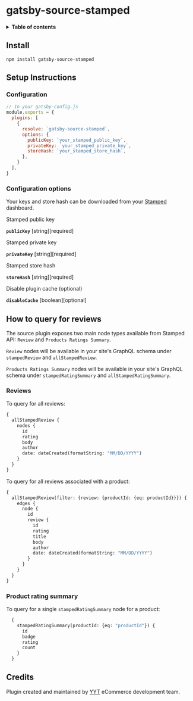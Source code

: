 # gatsby-source-stamped

<details>
<summary><strong>Table of contents</strong></summary>

- [gatsby-source-stamped](#gatsby-source-stamped)
  - [Install](#install)
  - [Setup Instructions](#setup-instructions)
    - [Configuration](#configuration)
    - [Configuration options](#configuration-options)
  - [How to query for reviews](#how-to-query-for-reviews)
    - [Reviews](#reviews)
    - [Product rating summary](#product-rating-summary)
  - [Credits](#credits)
</details>

## Install

```shell
npm install gatsby-source-stamped
```

## Setup Instructions

### Configuration

```javascript
// In your gatsby-config.js
module.exports = {
  plugins: [
    {
      resolve: `gatsby-source-stamped`,
      options: {
        publicKey: `your_stamped_public_key`,
        privateKey: `your_stamped_private_key`,
        storeHash: `your_stamped_store_hash`,
      },
    }
  ],
}
```

### Configuration options

Your keys and store hash can be downloaded from your [Stamped](https://stamped.io/) dashboard.

Stamped public key

**`publicKey`** [string][required]

Stamped private key

**`privateKey`** [string][required]

Stamped store hash

**`storeHash`** [string][required]

Disable plugin cache (optional)

**`disableCache`** [boolean][optional]

## How to query for reviews

The source plugin exposes two main node types available from Stamped API: `Review` and `Products Ratings Summary`.

`Review` nodes will be available in your site's GraphQL schema under `stampedReview` and `allStampedReview`.

`Products Ratings Summary` nodes will be available in your site's GraphQL schema under `stampedRatingSummary` and `allStampedRatingSummary`.

### Reviews

To query for all reviews:

```graphql
{
  allStampedReview {
    nodes {
      id
      rating
      body
      author
      date: dateCreated(formatString: "MM/DD/YYYY")
    }
  }
}
```

To query for all reviews associated with a product:

```graphql
{
  allStampedReview(filter: {review: {productId: {eq: productId}}}) {
    edges {
      node {
        id
        review {
          id
          rating
          title
          body
          author
          date: dateCreated(formatString: "MM/DD/YYYY")
        }
      }
    }
  }
}
```

### Product rating summary

To query for a single `stampedRatingSummary` node for a product:

```graphql
  {
    stampedRatingSummary(productId: {eq: "productId"}) {
      id
      badge
      rating
      count
    }
  }
```

## Credits

Plugin created and maintained by [YYT](https://yyt.dev) eCommerce development team.
